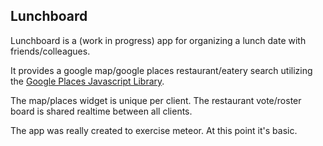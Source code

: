
## Lunchboard

Lunchboard is a (work in progress) app for organizing a lunch date with friends/colleagues.  

It provides a google map/google places restaurant/eatery search utilizing the [Google Places Javascript Library](https://developers.google.com/maps/documentation/javascript/places).  

The map/places widget is unique per client.  The restaurant vote/roster board is shared realtime between all clients. 

The app was really created to exercise meteor.  At this point it's basic.

